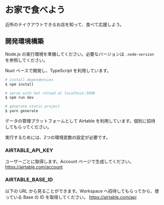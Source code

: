 # お家で食べよう

近所のテイクアウトできるお店を知って、食べて応援しよう。

## 開発環境構築

Node.js の実行環境を準備してください。必要なバージョンは `.node-version` を参照してください。

Nuxt ベースで開発し、TypeScript を利用しています。

```bash
# install dependencies
$ npm install

# serve with hot reload at localhost:3000
$ npm run dev

# generate static project
$ yarn generate
```

データの管理プラットフォームとして Airtable を利用しています。個別に招待してもらってください。

実行するためには、2つの環境変数の設定が必要です。

### AIRTABLE_API_KEY

ユーザーごとに取得します。Account ページで生成してください。
https://airtable.com/account

### AIRTABLE_BASE_ID

以下の URL から見ることができます。Workspace へ招待してもらってから、使っている Base の ID を取得してください。
https://airtable.com/api
